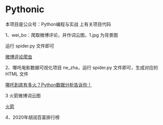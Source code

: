 # Pythonic

本项目是公众号：Python编程与实战 上有关项目代码

1、wei_bo：爬取微博评论，并作词云图，1.jpg 为背景图

运行 spider.py 文件即可

[微博评论爬虫](https://mp.weixin.qq.com/s/zroJext2wV1TrC5foO_wtg)

2、哪吒电影数据可视化项目
ne_zha，运行 spider.py 文件即可，生成对应的 HTML 文件

[哪吒到底有多火？Python数据分析告诉你！](https://mp.weixin.qq.com/s/4NSkfr0EuI7q_zWZ5GY8zA)


3 火箭微博词云图

[火箭](https://mp.weixin.qq.com/mp/appmsgalbum?__biz=MzU1ODgzMDA1MA==&action=getalbum&album_id=1529807824753590272&scene=173&from_msgid=2247484008&from_itemidx=1&count=3#wechat_redirect)


4、2020年胡润百富排行榜




